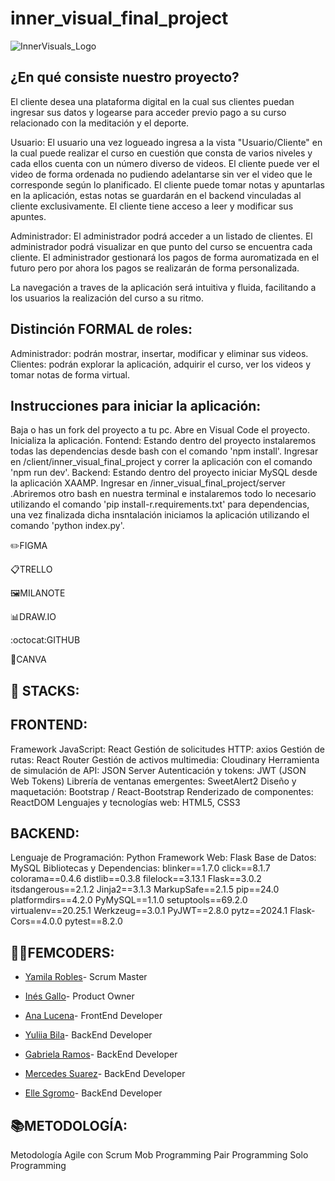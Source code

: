 # inner_visual_final_project
![InnerVisuals_Logo](https://github.com/GabrielaRamos79/inner_visual_final_project/assets/153823346/07158d6f-9108-4a4c-b99a-9734d3c1d8d6)


## ¿En qué consiste nuestro proyecto?

El cliente desea una plataforma digital en la cual sus clientes puedan ingresar sus datos y logearse para acceder previo pago a su curso relacionado con la meditación y el deporte. 

Usuario:
El usuario una vez logueado ingresa a la vista "Usuario/Cliente" en la cual puede realizar el curso en cuestión que consta de varios niveles y cada ellos cuenta con un número diverso de videos. 
El cliente puede ver el video de forma ordenada no pudiendo adelantarse sin ver el video que le corresponde según lo planificado. 
El cliente puede tomar notas y apuntarlas en la aplicación, estas notas se guardarán en el backend vinculadas al cliente exclusivamente.
El cliente tiene acceso a leer y modificar sus apuntes.

Administrador:
El administrador podrá acceder a un listado de clientes.
El administrador podrá visualizar en que punto del curso se encuentra cada cliente.
El administrador gestionará los pagos de forma auromatizada en el futuro pero por ahora los pagos se realizarán de forma personalizada.

La navegación a traves de la aplicación será intuitiva y fluida, facilitando a los usuarios la realización del curso a su ritmo.

## Distinción FORMAL de roles:

Administrador: podrán mostrar, insertar, modificar y eliminar sus videos.
Clientes: podrán explorar la aplicación, adquirir el curso, ver los videos y tomar notas de forma virtual.

## Instrucciones para iniciar la aplicación:
Baja o has un fork del proyecto a tu pc. Abre en Visual Code el proyecto. Inicializa la aplicación.
Fontend: Estando dentro del proyecto instalaremos todas las dependencias desde bash con el comando 'npm install'. Ingresar en /client/inner_visual_final_project y correr la aplicación con el comando 'npm run dev'.
Backend: Estando dentro del proyecto iniciar MySQL desde la aplicación XAAMP. Ingresar en /inner_visual_final_project/server .Abriremos otro bash en nuestra terminal e instalaremos todo lo necesario utilizando el comando 'pip install-r.requirements.txt' para dependencias, una vez finalizada dicha insntalación iniciamos la aplicación utilizando el comando 'python index.py'.


✏️FIGMA

📋TRELLO

🖼️MILANOTE

📊DRAW.IO

:octocat:GITHUB

📱CANVA

## 🔧 STACKS:

## FRONTEND:

Framework JavaScript: React
Gestión de solicitudes HTTP: axios
Gestión de rutas: React Router
Gestión de activos multimedia: Cloudinary
Herramienta de simulación de API: JSON Server
Autenticación y tokens: JWT (JSON Web Tokens)
Librería de ventanas emergentes: SweetAlert2
Diseño y maquetación: Bootstrap / React-Bootstrap
Renderizado de componentes: ReactDOM
Lenguajes y tecnologías web: HTML5, CSS3

## BACKEND:

Lenguaje de Programación: Python
Framework Web: Flask
Base de Datos: MySQL
Bibliotecas y Dependencias:
blinker==1.7.0
click==8.1.7
colorama==0.4.6
distlib==0.3.8
filelock==3.13.1
Flask==3.0.2
itsdangerous==2.1.2
Jinja2==3.1.3
MarkupSafe==2.1.5
pip==24.0
platformdirs==4.2.0
PyMySQL==1.1.0
setuptools==69.2.0
virtualenv==20.25.1
Werkzeug==3.0.1
PyJWT==2.8.0
pytz==2024.1
Flask-Cors==4.0.0
pytest==8.2.0

## 👩‍💻FEMCODERS:

- [Yamila Robles](https://github.com/Yamila17)- Scrum Master

- [Inés Gallo](https://github.com/inesgallo)- Product Owner 

- [Ana Lucena](https://github.com/Analucena53)- FrontEnd Developer

- [Yuliia Bila](https://github.com/YuliiaBi1a)- BackEnd Developer
   
- [Gabriela Ramos](https://github.com/GabrielaRamos79)- BackEnd Developer

- [Mercedes Suarez](https://github.com/Mercedes-Suarez)- BackEnd Developer
  
- [Elle Sgromo](https://github.com/Elle-FullStack/Elle-FullStack)- BackEnd Developer

## 📚METODOLOGÍA:

Metodología Agile con Scrum
Mob Programming
Pair Programming
Solo Programming

